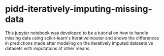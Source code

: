 # pidd-iteratively-imputing-missing-data
This jupyter notebook was developed to be a tutorial on how to handle missing data using scikit-learn's IterativeImputer and shows the differences in predictions made after modeling on the iteratively imputed datasets vs datasets with imputations of other means.
